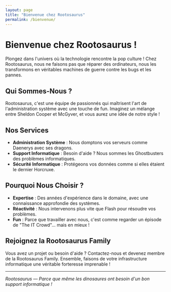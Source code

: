```yaml
---
layout: page
title: "Bienvenue chez Rootosaurus"
permalink: /bienvenue/
---
```


# Bienvenue chez Rootosaurus !

Plongez dans l'univers où la technologie rencontre la pop culture ! Chez Rootosaurus, nous ne faisons pas que réparer des ordinateurs, nous les transformons en véritables machines de guerre contre les bugs et les pannes.

## Qui Sommes-Nous ?

Rootosaurus, c'est une équipe de passionnés qui maîtrisent l'art de l'administration système avec une touche de fun. Imaginez un mélange entre Sheldon Cooper et McGyver, et vous aurez une idée de notre style !

## Nos Services

- **Administration Système** : Nous domptons vos serveurs comme Daenerys avec ses dragons.
- **Support Informatique** : Besoin d'aide ? Nous sommes les Ghostbusters des problèmes informatiques.
- **Sécurité Informatique** : Protégeons vos données comme si elles étaient le dernier Horcruxe.

## Pourquoi Nous Choisir ?

- **Expertise** : Des années d'expérience dans le domaine, avec une connaissance approfondie des systèmes.
- **Réactivité** : Nous intervenons plus vite que Flash pour résoudre vos problèmes.
- **Fun** : Parce que travailler avec nous, c'est comme regarder un épisode de "The IT Crowd"... mais en mieux !

## Rejoignez la Rootosaurus Family

Vous avez un projet ou besoin d'aide ? Contactez-nous et devenez membre de la Rootosaurus Family. Ensemble, faisons de votre infrastructure informatique une véritable forteresse imprenable !

---

*Rootosaurus — Parce que même les dinosaures ont besoin d'un bon support informatique !*
